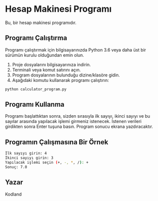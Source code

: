# Hesap Makinesi Programı

Bu, bir hesap makinesi programıdır.

## Programı Çalıştırma

Programı çalıştırmak için bilgisayarınızda Python 3.6 veya daha üst bir sürümün kurulu olduğundan emin olun.

1. Proje dosyalarını bilgisayarınıza indirin.
2. Terminali veya komut satırını açın.
3. Program dosyalarının bulunduğu dizine/klasöre gidin.
4. Aşağıdaki komutu kullanarak programı çalıştırın:

```bash
python calculator_program.py
```

## Programı Kullanma

Programı başlattıktan sonra, sizden sırasıyla ilk sayıyı, ikinci sayıyı ve bu sayılar arasında yapılacak işlemi girmeniz istenecek. İstenen verileri girdikten sonra Enter tuşuna basın. Program sonucu ekrana yazdıracaktır.

## Programın Çalışmasına Bir Örnek

```bash
İlk sayıyı girin: 4
İkinci sayıyı girin: 3
Yapılacak işlemi seçin (+, -, *, /): +
Sonuç: 7.0
```

## Yazar

Kodland

